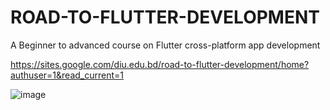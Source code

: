 # ROAD-TO-FLUTTER-DEVELOPMENT
A Beginner to advanced course on Flutter cross-platform app development

https://sites.google.com/diu.edu.bd/road-to-flutter-development/home?authuser=1&read_current=1


![image](https://github.com/user-attachments/assets/a5941729-bc8d-4f15-a941-b5c8e5c41e0e)


